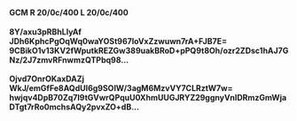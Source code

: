 #### GCM R 20/0c/400 L 20/0c/400
**8Y/axu3pRBhLIyAf**<br/>**JDh6KphcPgOqWq0waYOSt967loVxZzwuwn7rA+FJB7E=**<br/>**9CBikO1v13KV2fWputkREZGw389uakBRoD+pPQ9t8Oh/ozr2ZDsc1hAJ7GNz/2J7zmvRFnwmzQTPbq98...**<br/><br/>
**Ojvd7OnrOKaxDAZj**<br/>**WkJ/emGfFe8AQdUI6g9SOIW/3agM6MzvVY7CLRztW7w=**<br/>**hwjqv4DpB70Zq7I9tGVwrQPquU0XhmUUGJRYZ29ggnyVnIDRmzGmWjaDTgt7rRo0mchsAQy2pvxZO+dB...**